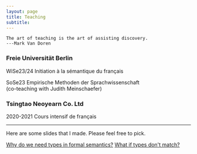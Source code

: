 ```yaml
---
layout: page
title: Teaching
subtitle: 
---
```


```
The art of teaching is the art of assisting discovery.
---Mark Van Doren
```

### Freie Universität Berlin

WiSe23/24 Initiation à la sémantique du français


SoSe23 Empirische Methoden der Sprachwissenschaft \
(co-teaching with Judith Meinschaefer)

### Tsingtao Neoyearn Co. Ltd

2020-2021 Cours intensif de français

--------------------------------------

Here are some slides that I made. Please feel free to pick.

[Why do we need types in formal semantics?](https://github.com/guo-jia-qi/guo-jia-qi.github.io/blob/master/assets/img/type1.png)
[What if types don't match?](https://github.com/guo-jia-qi/guo-jia-qi.github.io/blob/master/assets/img/type2.png)
